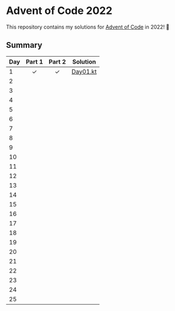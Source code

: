 # Advent of Code 2022

This repository contains my solutions for [Advent of Code](https://adventofcode.com/2021) in 2022! 🎄

## Summary

| Day | Part 1 | Part 2 | Solution                                   |
|-----|:------:|:------:|--------------------------------------------|
| 1   |   ✓    |   ✓    | [Day01.kt](src/main/kotlin/day01/Day01.kt) |
| 2   |        |        |                                            |
| 3   |        |        |                                            |
| 4   |        |        |                                            |
| 5   |        |        |                                            |
| 6   |        |        |                                            |
| 7   |        |        |                                            |
| 8   |        |        |                                            |
| 9   |        |        |                                            |
| 10  |        |        |                                            |
| 11  |        |        |                                            |
| 12  |        |        |                                            |
| 13  |        |        |                                            |
| 14  |        |        |                                            |
| 15  |        |        |                                            |
| 16  |        |        |                                            |
| 17  |        |        |                                            |
| 18  |        |        |                                            |
| 19  |        |        |                                            |
| 20  |        |        |                                            |
| 21  |        |        |                                            |
| 22  |        |        |                                            |
| 23  |        |        |                                            |
| 24  |        |        |                                            |
| 25  |        |        |                                            |
